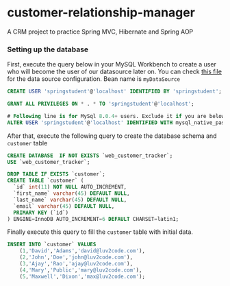 # customer-relationship-manager
A CRM project to practice Spring MVC, Hibernate and Spring AOP


### Setting up the database
First, execute the query below in your MySQL Workbench to create a user who will become the user of our datasource later on. You can check [this file](WebContent/WEB-INF/spring-mvc-crud-demo-servlet.xml) for the data source configuration. Bean name is `myDataSource`
```sql
CREATE USER 'springstudent'@'localhost' IDENTIFIED BY 'springstudent';

GRANT ALL PRIVILEGES ON * . * TO 'springstudent'@'localhost';

# Following line is for MySql 8.0.4+ users. Exclude it if you are below that version.
ALTER USER 'springstudent'@'localhost' IDENTIFIED WITH mysql_native_password BY 'springstudent';
```

After that, execute the following query to create the database schema and `customer` table
```sql
CREATE DATABASE  IF NOT EXISTS `web_customer_tracker`;
USE `web_customer_tracker`;

DROP TABLE IF EXISTS `customer`;
CREATE TABLE `customer` (
  `id` int(11) NOT NULL AUTO_INCREMENT,
  `first_name` varchar(45) DEFAULT NULL,
  `last_name` varchar(45) DEFAULT NULL,
  `email` varchar(45) DEFAULT NULL,
  PRIMARY KEY (`id`)
) ENGINE=InnoDB AUTO_INCREMENT=6 DEFAULT CHARSET=latin1;
```

Finally execute this query to fill the `customer` table with initial data.
```sql
INSERT INTO `customer` VALUES 
	(1,'David','Adams','david@luv2code.com'),
	(2,'John','Doe','john@luv2code.com'),
	(3,'Ajay','Rao','ajay@luv2code.com'),
	(4,'Mary','Public','mary@luv2code.com'),
	(5,'Maxwell','Dixon','max@luv2code.com');
```
